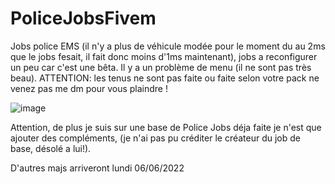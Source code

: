 # PoliceJobsFivem
Jobs police EMS (il n'y a plus de véhicule modée pour le moment du au 2ms que le jobs fesait, il fait donc moins d'1ms maintenant), jobs a reconfigurer un peu car c'est une bêta. Il y a un problème de menu (il ne sont pas très beau). ATTENTION: les tenus ne sont pas faite ou faite selon votre pack ne venez pas me dm pour vous plaindre !

![image](https://user-images.githubusercontent.com/106872254/172000963-4956eef9-c407-4860-862f-a5e8173dc6f1.png)

Attention, de plus je suis sur une base de Police Jobs déja faite je n'est que ajouter des compléments, (je n'ai pas pu créditer le créateur du job de base, désolé a lui!).

D'autres majs arriveront lundi 06/06/2022 
